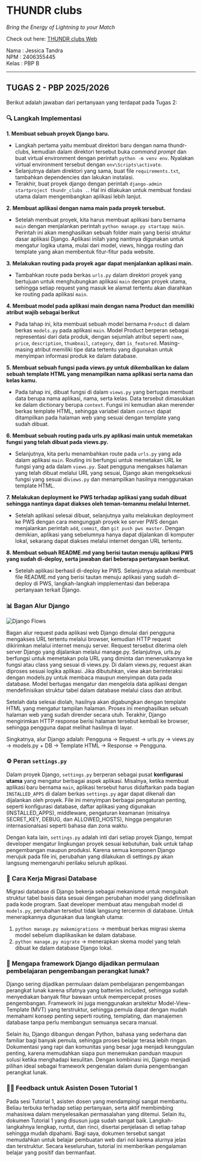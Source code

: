 # THUNDR clubs
_Bring the Energy of Lightning to your Match_

Check out here: [THUNDR clubs Web](https://jessica-tandra-thundrclubs.pbp.cs.ui.ac.id/)

Nama      : Jessica Tandra  
NPM       : 2406355445  
Kelas     : PBP B  

---

## TUGAS 2 - PBP 2025/2026
Berikut adalah jawaban dari pertanyaan yang terdapat pada Tugas 2:

### 🔍 Langkah Implementasi
**1. Membuat sebuah proyek Django baru.**
- Langkah pertama yaitu membuat direktori baru dengan nama thundr-clubs, kemudian dalam direktori tersebut buka _command prompt_ dan buat virtual environment dengan perintah `python -m venv env`. Nyalakan virtual environment tersebut dengan `env\Scripts\activate`.
- Selanjutnya dalam direktori yang sama, buat file `requirements.txt`, tambahkan dependencies dan lakukan instalasi.
- Terakhir, buat proyek django dengan perintah `django-admin startproject thundr_clubs .`. Hal ini dilakukan untuk membuat fondasi utama dalam mengembangkan aplikasi lebih lanjut.

**2. Membuat aplikasi dengan nama main pada proyek tersebut.**
- Setelah membuat proyek, kita harus membuat aplikasi baru bernama `main` dengan menjalankan perintah `python manage.py startapp main`. Perintah ini akan menghasilkan sebuah folder main yang berisi struktur dasar aplikasi Django. Aplikasi inilah yang nantinya digunakan untuk mengatur logika utama, mulai dari model, views, hingga routing dan template yang akan membentuk fitur-fitur pada website.

**3. Melakukan routing pada proyek agar dapat menjalankan aplikasi main.**
- Tambahkan route pada berkas `urls.py` dalam direktori proyek yang bertujuan untuk menghubungkan aplikasi `main` dengan proyek utama, sehingga setiap request yang masuk ke alamat tertentu akan diarahkan ke routing pada aplikasi `main`. 

**4. Membuat model pada aplikasi main dengan nama Product dan memiliki atribut wajib sebagai berikut**
- Pada tahap ini, kita membuat sebuah model bernama `Product` di dalam berkas `models.py` pada aplikasi `main`. Model Product berperan sebagai representasi dari data produk, dengan sejumlah atribut seperti `name`, `price`, `description`, `thumbnail`, `category`, dan `is_featured`. Masing-masing atribut memiliki tipe data tertentu yang digunakan untuk menyimpan informasi produk ke dalam database.

**5. Membuat sebuah fungsi pada views.py untuk dikembalikan ke dalam sebuah template HTML yang menampilkan nama aplikasi serta nama dan kelas kamu.**
- Pada tahap ini, dibuat fungsi di dalam `views.py` yang bertugas membuat data berupa nama aplikasi, nama, serta kelas. Data tersebut dimasukkan ke dalam dictionary berupa `context`. Fungsi ini kemudian akan merender berkas template HTML, sehingga variabel dalam `context` dapat ditampilkan pada halaman web yang sesuai dengan template yang sudah dibuat.

**6. Membuat sebuah routing pada urls.py aplikasi main untuk memetakan fungsi yang telah dibuat pada views.py.**
- Selanjutnya, kita perlu menambahkan route pada `urls.py` yang ada dalam aplikasi `main`. Routing ini berfungsi untuk memetakan URL ke fungsi yang ada dalam `views.py`. Saat pengguna mengakses halaman yang telah dibuat melalui URL yang sesuai, Django akan mengeksekusi fungsi yang sesuai di`views.py` dan menampilkan hasilnya menggunakan template HTML.

**7. Melakukan deployment ke PWS terhadap aplikasi yang sudah dibuat sehingga nantinya dapat diakses oleh teman-temanmu melalui Internet.**
- Setelah aplikasi selesai dibuat, selanjutnya yaitu melakukan deployment ke PWS dengan cara mengunggah proyek ke server PWS dengan menjalankan perintah `add`, `commit`, dan `git push pws master`. Dengan demikian, aplikasi yang sebelumnya hanya dapat dijalankan di komputer lokal, sekarang dapat diakses melalui internet dengan URL tertentu.

**8. Membuat sebuah README.md yang berisi tautan menuju aplikasi PWS yang sudah di-deploy, serta jawaban dari beberapa pertanyaan berikut.**
- Setelah aplikasi berhasil di-deploy ke PWS. Selanjutnya adalah membuat file README.md yang berisi tautan menuju aplikasi yang sudah di-deploy di PWS, langkah-langkah impplementasi dan beberapa pertanyaan terkait Django.


### 📊 Bagan Alur Django
![Django Flows](https://github.com/user-attachments/assets/0f1ae51b-d71e-4ac3-a9bb-35b9f0b476a2)

Bagan alur request pada aplikasi web Django dimulai dari pengguna mengakses URL tertentu melalui browser, kemudian HTTP request dikirimkan melalui internet menuju server. Request tersebut diterima oleh server Django yang dijalankan melalui manage.py. Selanjutnya, urls.py berfungsi untuk memetakan pola URL yang diminta dan meneruskannya ke fungsi atau class yang sesuai di views.py. Di dalam views.py, request akan diproses sesuai logika aplikasi. Jika dibutuhkan, view akan berinteraksi dengan models.py untuk membaca maupun menyimpan data pada database. Model bertugas mengatur dan mengelola data aplikasi dengan mendefinisikan struktur tabel dalam database melalui class dan atribut.

Setelah data selesai diolah, hasilnya akan digabungkan dengan template HTML yang mengatur tampilan halaman. Proses ini menghasilkan sebuah halaman web yang sudah dirender secara utuh. Terakhir, Django mengirimkan HTTP response berisi halaman tersebut kembali ke browser, sehingga pengguna dapat melihat hasilnya di layar.

Singkatnya, alur Django adalah:
Pengguna → Request → urls.py → views.py → models.py + DB → Template HTML → Response → Pengguna.


### ⚙️ Peran `settings.py`
Dalam proyek Django, `settings.py` berperan sebagai pusat **konfigurasi utama** yang mengatur berbagai aspek aplikasi. Misalnya, ketika membuat aplikasi baru bernama `main`, aplikasi tersebut harus didaftarkan pada bagian `INSTALLED_APPS` di dalam berkas `settings.py` agar dapat dikenali dan dijalankan oleh proyek. File ini menyimpan berbagai pengaturan penting, seperti konfigurasi database, daftar aplikasi yang digunakan (INSTALLED_APPS), middleware, pengaturan keamanan (misalnya SECRET_KEY, DEBUG, dan ALLOWED_HOSTS), hingga pengaturan internasionalsasi seperti bahasa dan zona waktu.

Dengan kata lain, `settings.py` adalah inti dari setiap proyek Django, tempat developer mengatur lingkungan proyek sesuai kebutuhan, baik untuk tahap pengembangan maupun produksi. Karena semua komponen Django merujuk pada file ini, perubahan yang dilakukan di settings.py akan langsung memengaruhi perilaku seluruh aplikasi. 


### 📲 Cara Kerja Migrasi Database
Migrasi database di Django bekerja sebagai mekanisme untuk mengubah struktur tabel basis data sesuai dengan perubahan model yang didefinisikan pada kode program. Saat developer membuat atau mengubah model di `models.py`, perubahan tersebut tidak langsung tercermin di database. Untuk menerapkannya digunakan dua langkah utama:
1. `python manage.py makemigrations` -> membuat berkas migrasi skema model sebelum diaplikasikan ke dalam database.
2. `python manage.py migrate` -> menerapkan skema model yang telah dibuat ke dalam database Django lokal.


### 🤔 Mengapa framework Django dijadikan permulaan pembelajaran pengembangan perangkat lunak?
Django sering dijadikan permulaan dalam pembelajaran pengembangan perangkat lunak karena sifatnya yang batteries included, sehingga sudah menyediakan banyak fitur bawaan untuk mempercepat proses pengembangan. Framework ini juga menggunakan arsitektur Model-View-Template (MVT) yang terstruktur, sehingga pemula dapat dengan mudah memahami konsep penting seperti routing, templating, dan manajemen database tanpa perlu membangun semuanya secara manual.

Selain itu, Django dibangun dengan Python, bahasa yang sederhana dan familiar bagi banyak pemula, sehingga proses belajar terasa lebih ringan. Dokumentasi yang rapi dan komunitas yang besar juga menjadi keunggulan penting, karena memudahkan siapa pun menemukan panduan maupun solusi ketika menghadapi kesulitan. Dengan kombinasi ini, Django menjadi pilihan ideal sebagai framework pengenalan dalam dunia pengembangan perangkat lunak.


### 👩‍💻 Feedback untuk Asisten Dosen Tutorial 1
Pada sesi Tutorial 1, asisten dosen yang mendampingi sangat membantu. Beliau terbuka terhadap setiap pertanyaan, serta aktif membimbing mahasiswa dalam menyelesaikan permasalahan yang ditemui. Selain itu, dokumen Tutorial 1 yang disusun juga sudah sangat baik. Langkah-langkahnya lengkap, runtut, dan rinci, disertai penjelasan di setiap tahap sehingga mudah dipahami. Bagi saya, dokumen tersebut sangat memudahkan untuk belajar pembuatan web dari nol karena alurnya jelas dan terstruktur. Secara keseluruhan, tutorial ini memberikan pengalaman belajar yang positif dan bermanfaat.
